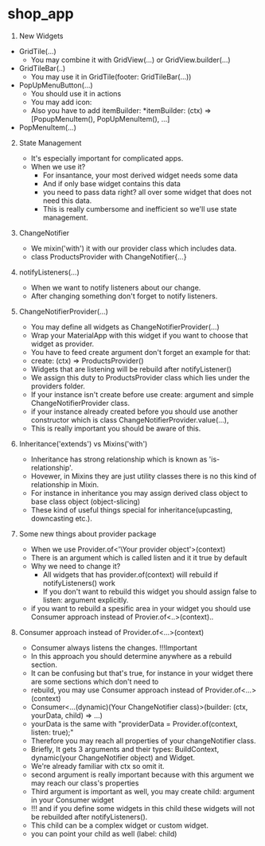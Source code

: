 # shop_app

1. New Widgets
  * GridTile(...)
    * You may combine it with GridView(...) or GridView.builder(...)
  * GridTileBar(..)
    * You may use it in GridTile(footer: GridTileBar(...))
  * PopUpMenuButton(...)
    * You should use it in actions
    * You may add icon: 
    * Also you have to add itemBuilder:
    *itemBuilder: (ctx) => [PopupMenuItem(), PopUpMenuItem(), ...]
  * PopMenuItem(...)
2. State Management
    * It's especially important for complicated apps.
    * When we use it?
      * For insantance, your most derived widget needs some data
      * And if only base widget contains this data
      * you need to pass data right? all over some widget that does not need this data.
      * This is really cumbersome and inefficient so we'll use state management.
3. ChangeNotifier
   * We mixin('with') it with our provider class which includes data.
   * class ProductsProvider with ChangeNotifier{...}
4. notifyListeners(...)
   * When we want to notify listeners about our change.
   * After changing something don't forget to notify listeners.
5. ChangeNotifierProvider(...)
   * You may define all widgets as ChangeNotifierProvider(...)
   * Wrap your MaterialApp with this widget if you want to choose that widget as provider.
   * You have to feed create argument don't forget an example for that:
   * create: (ctx) => ProductsProvider()
   * Widgets that are listening will be rebuild after notifyListener()
   * We assign this duty to ProductsProvider class which lies under the providers folder.
   * If your instance isn't create before use create: argument and simple ChangeNotifierProvider class.
   * if your instance already created before you should use another constructor which is class ChangeNotifierProvider.value(...),
   * This is really important you should be aware of this.
   
6. Inheritance('extends') vs Mixins('with')
   * Inheritance has strong relationship which is known as 'is-relationship'.
   * Hovewer, in Mixins they are just utility classes there is no this kind of relationship in Mixin.
   * For instance in inheritance you may assign derived class object to base class object (object-slicing)
   * These kind of useful things special for inheritance(upcasting, downcasting etc.).
7. Some new things about provider package
   * When we use Provider.of<'\Your provider object'>(context)
   * There is an argument which is called listen and it it true by default
   * Why we need to change it?
     * All widgets that has provider.of<your class>(context) will rebuild if notifyListeners() work  
     * If you don't want to rebuild this widget you should assign false to listen: argument explicitly.
   * if you want to rebuild a spesific area in your widget you should use Consumer approach instead of Provier.of<..>(context)..
 8. Consumer approach instead of Provider.of<...>(context)
    * Consumer always listens the changes. !!!Important
    * In this approach you should determine anywhere as a rebuild section.
    * It can be confusing but that's true, for instance in your widget there are some sections which don't need to 
    * rebuild, you may use Consumer approach instead of Provider.of<...>(context)
    * Consumer<...(dynamic)(Your ChangeNotifier class)>(builder: (ctx, yourData, child) => ...)
    * yourData is the same with "providerData = Provider.of<Your ChangeNotifier class>(context, listen: true);"
    * Therefore you may reach all properties of your changeNotifier class.
    * Briefly, It gets 3 arguments and their types: BuildContext, dynamic(your ChangeNotifier object) and Widget.
    * We're already familiar with ctx so omit it.
    * second argument is really important because with this argument we may reach our class's properties
    * Third argument is important as well, you may create child: argument in your Consumer widget
    * !!! and if you define some widgets in this child these widgets will not be rebuilded after notifyListeners().
    * This child can be a complex widget or custom widget.
    * you can point your child as well (label: child) 
    

